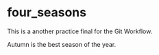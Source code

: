 # four_seasons

This is a another practice final for the Git Workflow.

Autumn is the best season of the year.